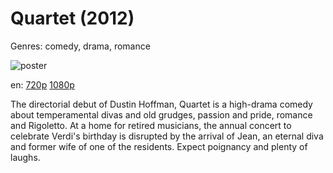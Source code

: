 # Quartet (2012)

Genres: comedy, drama, romance

![poster](http://image.tmdb.org/t/p/w500/9XJCnqQA1Yl3hiIHeH1jpibyT1i.jpg)

en:
  [720p](magnet:?xt=urn:btih:C162A7953B73760BE4E01C34A8C21986364EFF57&tr=udp://glotorrents.pw:6969/announce&tr=udp://tracker.opentrackr.org:1337/announce&tr=udp://torrent.gresille.org:80/announce&tr=udp://tracker.openbittorrent.com:80&tr=udp://tracker.coppersurfer.tk:6969&tr=udp://tracker.leechers-paradise.org:6969&tr=udp://p4p.arenabg.ch:1337&tr=udp://tracker.internetwarriors.net:1337)
  [1080p](magnet:?xt=urn:btih:61EF6AD7CECB90B1065A3DC5F54304B827CCC2B1&tr=udp://glotorrents.pw:6969/announce&tr=udp://tracker.opentrackr.org:1337/announce&tr=udp://torrent.gresille.org:80/announce&tr=udp://tracker.openbittorrent.com:80&tr=udp://tracker.coppersurfer.tk:6969&tr=udp://tracker.leechers-paradise.org:6969&tr=udp://p4p.arenabg.ch:1337&tr=udp://tracker.internetwarriors.net:1337)
  


The directorial debut of Dustin Hoffman, Quartet is a high-drama comedy about temperamental divas and old grudges, passion and pride, romance and Rigoletto. At a home for retired musicians, the annual concert to celebrate Verdi's birthday is disrupted by the arrival of Jean, an eternal diva and former wife of one of the residents. Expect poignancy and plenty of laughs.